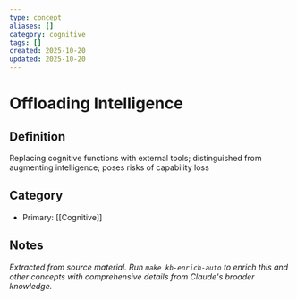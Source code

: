 ```yaml
---
type: concept
aliases: []
category: cognitive
tags: []
created: 2025-10-20
updated: 2025-10-20
---
```


# Offloading Intelligence

## Definition

Replacing cognitive functions with external tools; distinguished from augmenting intelligence; poses risks of capability loss

## Category

- Primary: [[Cognitive]]

## Notes

*Extracted from source material. Run `make kb-enrich-auto` to enrich this and other concepts with comprehensive details from Claude's broader knowledge.*
